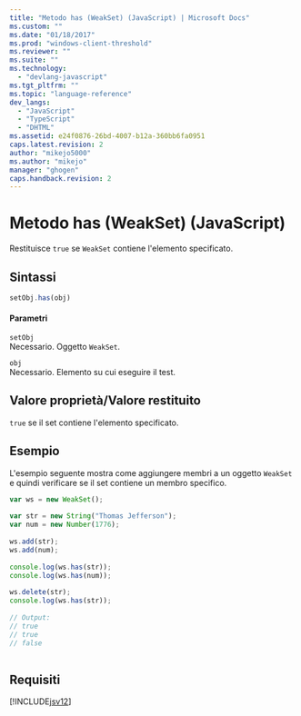 ```yaml
---
title: "Metodo has (WeakSet) (JavaScript) | Microsoft Docs"
ms.custom: ""
ms.date: "01/18/2017"
ms.prod: "windows-client-threshold"
ms.reviewer: ""
ms.suite: ""
ms.technology: 
  - "devlang-javascript"
ms.tgt_pltfrm: ""
ms.topic: "language-reference"
dev_langs: 
  - "JavaScript"
  - "TypeScript"
  - "DHTML"
ms.assetid: e24f0876-26bd-4007-b12a-360bb6fa0951
caps.latest.revision: 2
author: "mikejo5000"
ms.author: "mikejo"
manager: "ghogen"
caps.handback.revision: 2
---
```

# Metodo has (WeakSet) (JavaScript)
Restituisce `true` se `WeakSet` contiene l'elemento specificato.  
  
## Sintassi  
  
```javascript  
setObj.has(obj)  
```  
  
#### Parametri  
 `setObj`  
 Necessario.  Oggetto `WeakSet`.  
  
 `obj`  
 Necessario.  Elemento su cui eseguire il test.  
  
## Valore proprietà\/Valore restituito  
 `true` se il set contiene l'elemento specificato.  
  
## Esempio  
 L'esempio seguente mostra come aggiungere membri a un oggetto `WeakSet` e quindi verificare se il set contiene un membro specifico.  
  
```javascript  
var ws = new WeakSet();  
  
var str = new String("Thomas Jefferson");  
var num = new Number(1776);  
  
ws.add(str);  
ws.add(num);  
  
console.log(ws.has(str));  
console.log(ws.has(num));  
  
ws.delete(str);  
console.log(ws.has(str));  
  
// Output:  
// true  
// true  
// false  
  
```  
  
## Requisiti  
 [!INCLUDE[jsv12](../../javascript/reference/includes/jsv12-md.md)]